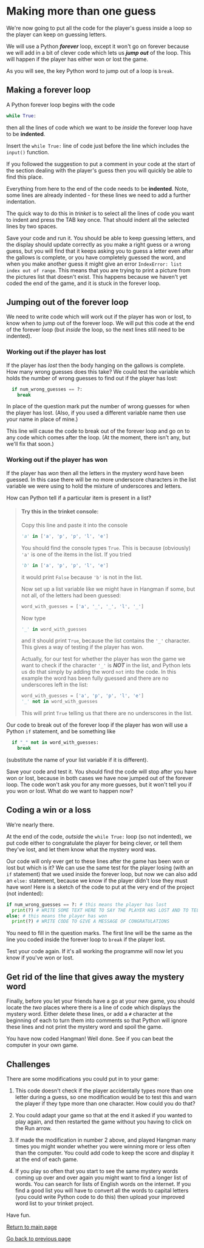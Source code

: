 # Making more than one guess

We're now going to put all the code for the player's guess inside a loop so the player can keep on guessing letters.

We will use a Python ***forever*** loop, except it won't go on forever because we will add in a bit of clever code which lets us ***jump out*** of the loop. This will happen if the player has either won or lost the game.

As you will see, the key Python word to jump out of a loop is ```break```.

## Making a forever loop

A Python forever loop begins with the code

```python
while True:
```

then all the lines of code which we want to be *inside* the forever loop have to be **indented**.

Insert the ```while True:``` line of code just before the line which includes the ```input()``` function.

If you followed the suggestion to put a comment in your code at the start of the section dealing with the player's guess then you will quickly be able to find this place.

Everything from here to the end of the code needs to be **indented**. Note, some lines are already indented - for these lines we need to add a further indentation.

The quick way to do this in *trinket* is to select all the lines of code you want to indent and press the TAB key once. That should indent all the selected lines by two spaces.

Save your code and run it. You should be able to keep guessing letters, and the display should update correctly as you make a right guess or a wrong guess, but you will find that it keeps asking you to guess a letter even after the gallows is complete, or you have completely guessed the word, and when you make another guess it might give an error ```IndexError: list index out of range```. This means that you are trying to print a picture from the pictures list that doesn't exist. This happens because we haven't yet coded the end of the game, and it is stuck in the forever loop.

## Jumping out of the forever loop

We need to write code which will work out if the player has won or lost, to know when to jump out of the forever loop. We will put this code at the end of the forever loop (but *inside* the loop, so the next lines still need to be indented).

### Working out if the player has lost

If the player has *lost* then the body hanging on the gallows is complete. How many wrong guesses does this take? We could test the variable which holds the number of wrong guesses to find out if the player has lost:

```python
  if num_wrong_guesses == ?:
    break
```

In place of the question mark put the number of wrong guesses for when the player has lost. (Also, if you used a different variable name then use your name in place of mine.)

This line will cause the code to break out of the forever loop and go on to any code which comes after the loop. (At the moment, there isn't any, but we'll fix that soon.)

### Working out if the player has won

If the player has *won* then all the letters in the mystery word have been guessed. In this case there will be no more underscore characters in the list variable we were using to hold the mixture of underscores and letters.

How can Python tell if a particular item is present in a list?

>#### Try this in the trinket console:
>
>Copy this line and paste it into the console
>
>```python
>'a' in ['a', 'p', 'p', 'l', 'e']
>```
>
>You should find the console types ```True```. This is because (obviously) ```'a'``` is one of the items in the list. If you tried
>
>```python
>'b' in ['a', 'p', 'p', 'l', 'e']
>```
>
>it would print ```False``` because ```'b'``` is not in the list.
>
>Now set up a list variable like we might have in Hangman if some, but not all, of the letters had been guessed:
>
>```python
>word_with_guesses = ['a', '_', '_', 'l', '_']
>```
>
>Now type
>
>```python
>'_' in word_with_guesses
>```
>
>and it should print ```True```, because the list contains the ```'_'``` character. This gives a way of testing if the player has won.
>
>Actually, for our test for whether the player has won the game we want to check if the character ```'_'``` is ***NOT*** in the list, and Python lets us do that simply by adding the word ```not``` into the code. In this example the word has been fully guessed and there are no underscores left in the list:
>
>```python
>word_with_guesses = ['a', 'p', 'p', 'l', 'e']
>'_' not in word_with_guesses
>```
>
> This will print ```True``` telling us that there are no underscores in the list.

Our code to break out of the forever loop if the player has won will use a Python ```if``` statement, and be something like

```python
  if "_" not in word_with_guesses:
    break
```

(substitute the name of your list variable if it is different).

Save your code and test it. You should find the code will stop after you have won or lost, because in both cases we have now jumped out of the forever loop. The code won't ask you for any more guesses, but it won't tell you if you won or lost. What do we want to happen now?

## Coding a win or a loss

We're nearly there.

At the end of the code, *outside* the ```while True:``` loop (so not indented), we put code either to congratulate the player for being clever, or tell them they've lost, and let them know what the mystery word was.

Our code will only ever get to these lines after the game has been won or lost but which is it? We can use the same test for the player losing (with an ```if``` statement) that we used inside the forever loop, but now we can also add an ```else:``` statement, because we know if the player didn't lose they must have won! Here is a sketch of the code to put at the very end of the project (not indented):

```python
if num_wrong_guesses == ?: # this means the player has lost
  print(?) # WRITE SOME TEXT HERE TO SAY THE PLAYER HAS LOST AND TO TELL THEM WHAT THE MYSTERY WORD WAS]
else: # this means the player has won
  print(?) # WRITE CODE TO GIVE A MESSAGE OF CONGRATULATIONS
```

You need to fill in the question marks. The first line will be the same as the line you coded inside the forever loop to ```break``` if the player lost.

Test your code again. If it's all working the programme will now let you know if you've won or lost.

## Get rid of the line that gives away the mystery word

Finally, before you let your friends have a go at your new game, you should locate the *two* places where there is a line of code which displays the mystery word. Either delete these lines, or add a ```#``` character at the beginning of each to turn them into comments so that Python will ignore these lines and not print the mystery word and spoil the game.

You have now coded Hangman! Well done. See if you can beat the computer in your own game.

## Challenges

There are some modifications you could put in to your game:

1. This code doesn't check if the player accidentally types more than one letter during a guess, so one modification would be to test this and warn the player if they type more than one character. How could you do that?

2. You could adapt your game so that at the end it asked if you wanted to play again, and then restarted the game without you having to click on the Run arrow.

3. If made the modification in number 2 above, and played Hangman many times you might wonder whether you were winning more or less often than the computer. You could add code to keep the score and display it at the end of each game.

4. If you play so often that you start to see the same mystery words coming up over and over again you might want to find a longer list of words. You can search for lists of English words on the internet. If you find a good list you will have to convert all the words to capital letters (you could write Python code to do this) then upload your improved word list to your trinket project.

Have fun.

[Return to main page](../README.md)

[Go back to previous page](../step03-guessing_a_letter/STEP3.md)
